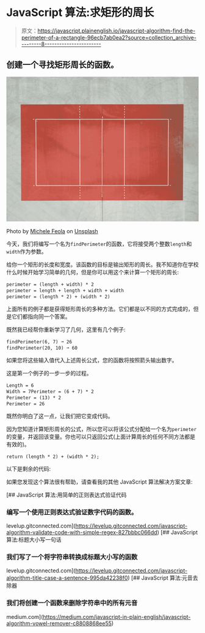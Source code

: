 # JavaScript 算法:求矩形的周长

> 原文：<https://javascript.plainenglish.io/javascript-algorithm-find-the-perimeter-of-a-rectangle-96ecb7ab0ea2?source=collection_archive---------8----------------------->

## 创建一个寻找矩形周长的函数。

![](img/80d616695f246a0227a8c72f6a680bf5.png)

Photo by [Michele Feola](https://unsplash.com/@smikefeola?utm_source=medium&utm_medium=referral) on [Unsplash](https://unsplash.com?utm_source=medium&utm_medium=referral)

今天，我们将编写一个名为`findPerimeter`的函数，它将接受两个整数`length`和`width`作为参数。

给你一个矩形的长度和宽度。该函数的目标是输出矩形的周长。我不知道你在学校什么时候开始学习简单的几何，但是你可以用这个来计算一个矩形的周长:

```
perimeter = (length + width) * 2
perimeter = length + length + width + width
perimeter = (length * 2) + (width * 2)
```

上面所有的例子都是获得矩形周长的多种方法。它们都是以不同的方式完成的，但是它们都指向同一个答案。

既然我已经帮你重新学习了几何，这里有几个例子:

```
findPerimeter(6, 7) ➞ 26
findPerimeter(20, 10) ➞ 60
```

如果您将这些输入值代入上述周长公式，您的函数将按照箭头输出数字。

这是第一个例子的一步一步的过程。

```
Length = 6
Width = 7Perimeter = (6 + 7) * 2
Perimeter = (13) * 2
Perimeter = 26
```

既然你明白了这一点，让我们把它变成代码。

因为您知道计算矩形周长的公式，所以您可以将该公式分配给一个名为`perimeter`的变量，并返回该变量。你也可以只返回公式(上面计算周长的任何不同方法都是有效的)。

```
return (length * 2) + (width * 2);
```

以下是剩余的代码:

如果您发现这个算法很有帮助，请查看我的其他 JavaScript 算法解决方案文章:

[](https://levelup.gitconnected.com/javascript-algorithm-validate-code-with-simple-regex-827bbbc066dd) [## JavaScript 算法:用简单的正则表达式验证代码

### 编写一个使用正则表达式验证数字代码的函数。

levelup.gitconnected.com](https://levelup.gitconnected.com/javascript-algorithm-validate-code-with-simple-regex-827bbbc066dd) [](https://levelup.gitconnected.com/javascript-algorithm-title-case-a-sentence-995da42238f0) [## JavaScript 算法:标题大小写一句话

### 我们写了一个将字符串转换成标题大小写的函数

levelup.gitconnected.com](https://levelup.gitconnected.com/javascript-algorithm-title-case-a-sentence-995da42238f0) [](https://medium.com/javascript-in-plain-english/javascript-algorithm-vowel-remover-c8808868ee55) [## JavaScript 算法:元音去除器

### 我们将创建一个函数来删除字符串中的所有元音

medium.com](https://medium.com/javascript-in-plain-english/javascript-algorithm-vowel-remover-c8808868ee55)